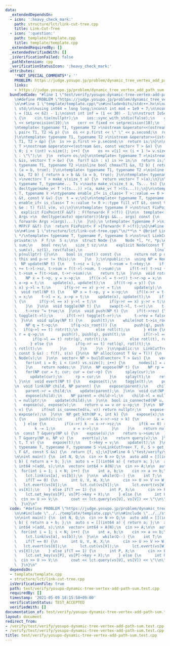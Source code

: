 ```yaml
---
data:
  _extendedDependsOn:
  - icon: ':heavy_check_mark:'
    path: structure/lct/link-cut-tree.cpp
    title: Link-Cut-Tree
  - icon: ':question:'
    path: template/template.cpp
    title: template/template.cpp
  _extendedRequiredBy: []
  _extendedVerifiedWith: []
  _isVerificationFailed: false
  _pathExtension: cpp
  _verificationStatusIcon: ':heavy_check_mark:'
  attributes:
    '*NOT_SPECIAL_COMMENTS*': ''
    PROBLEM: https://judge.yosupo.jp/problem/dynamic_tree_vertex_add_path_sum
    links:
    - https://judge.yosupo.jp/problem/dynamic_tree_vertex_add_path_sum
  bundledCode: "#line 1 \"test/verify/yosupo-dynamic-tree-vertex-add-path-sum.test.cpp\"\
    \n#define PROBLEM \"https://judge.yosupo.jp/problem/dynamic_tree_vertex_add_path_sum\"\
    \n\n#line 1 \"template/template.cpp\"\n#include<bits/stdc++.h>\n\nusing namespace\
    \ std;\n\nusing int64 = long long;\nconst int mod = 1e9 + 7;\n\nconst int64 infll\
    \ = (1LL << 62) - 1;\nconst int inf = (1 << 30) - 1;\n\nstruct IoSetup {\n  IoSetup()\
    \ {\n    cin.tie(nullptr);\n    ios::sync_with_stdio(false);\n    cout << fixed\
    \ << setprecision(10);\n    cerr << fixed << setprecision(10);\n  }\n} iosetup;\n\
    \ntemplate< typename T1, typename T2 >\nostream &operator<<(ostream &os, const\
    \ pair< T1, T2 >& p) {\n  os << p.first << \" \" << p.second;\n  return os;\n\
    }\n\ntemplate< typename T1, typename T2 >\nistream &operator>>(istream &is, pair<\
    \ T1, T2 > &p) {\n  is >> p.first >> p.second;\n  return is;\n}\n\ntemplate< typename\
    \ T >\nostream &operator<<(ostream &os, const vector< T > &v) {\n  for(int i =\
    \ 0; i < (int) v.size(); i++) {\n    os << v[i] << (i + 1 != v.size() ? \" \"\
    \ : \"\");\n  }\n  return os;\n}\n\ntemplate< typename T >\nistream &operator>>(istream\
    \ &is, vector< T > &v) {\n  for(T &in : v) is >> in;\n  return is;\n}\n\ntemplate<\
    \ typename T1, typename T2 >\ninline bool chmax(T1 &a, T2 b) { return a < b &&\
    \ (a = b, true); }\n\ntemplate< typename T1, typename T2 >\ninline bool chmin(T1\
    \ &a, T2 b) { return a > b && (a = b, true); }\n\ntemplate< typename T = int64\
    \ >\nvector< T > make_v(size_t a) {\n  return vector< T >(a);\n}\n\ntemplate<\
    \ typename T, typename... Ts >\nauto make_v(size_t a, Ts... ts) {\n  return vector<\
    \ decltype(make_v< T >(ts...)) >(a, make_v< T >(ts...));\n}\n\ntemplate< typename\
    \ T, typename V >\ntypename enable_if< is_class< T >::value == 0 >::type fill_v(T\
    \ &t, const V &v) {\n  t = v;\n}\n\ntemplate< typename T, typename V >\ntypename\
    \ enable_if< is_class< T >::value != 0 >::type fill_v(T &t, const V &v) {\n  for(auto\
    \ &e : t) fill_v(e, v);\n}\n\ntemplate< typename F >\nstruct FixPoint : F {\n\
    \  explicit FixPoint(F &&f) : F(forward< F >(f)) {}\n\n  template< typename...\
    \ Args >\n  decltype(auto) operator()(Args &&... args) const {\n    return F::operator()(*this,\
    \ forward< Args >(args)...);\n  }\n};\n \ntemplate< typename F >\ninline decltype(auto)\
    \ MFP(F &&f) {\n  return FixPoint< F >{forward< F >(f)};\n}\n#line 4 \"test/verify/yosupo-dynamic-tree-vertex-add-path-sum.test.cpp\"\
    \n\n#line 1 \"structure/lct/link-cut-tree.cpp\"\n/**\n * @brief Link-Cut-Tree\n\
    \ */\ntemplate< typename T, typename F, typename S >\nstruct LinkCutTree {\n\n\
    private:\n  F f;\n  S s;\n\n  struct Node {\n    Node *l, *r, *p;\n    T key,\
    \ sum;\n    bool rev;\n    size_t sz;\n\n    explicit Node(const T &v) : key(v),\
    \ sum(v), sz(1), rev(false),\n                                l(nullptr), r(nullptr),\
    \ p(nullptr) {}\n\n    bool is_root() const {\n      return not p or (p->l !=\
    \ this and p->r != this);\n    }\n  };\n\npublic:\n  using NP = Node *;\n\nprivate:\n\
    \  NP update(NP t) {\n    t->sz = 1;\n    t->sum = t->key;\n    if(t->l) t->sz\
    \ += t->l->sz, t->sum = f(t->l->sum, t->sum);\n    if(t->r) t->sz += t->r->sz,\
    \ t->sum = f(t->sum, t->r->sum);\n    return t;\n  }\n\n  void rotr(NP t) {\n\
    \    NP x = t->p, y = x->p;\n    if((x->l = t->r)) t->r->p = x;\n    t->r = x,\
    \ x->p = t;\n    update(x), update(t);\n    if((t->p = y)) {\n      if(y->l ==\
    \ x) y->l = t;\n      if(y->r == x) y->r = t;\n      update(y);\n    }\n  }\n\n\
    \  void rotl(NP t) {\n    NP x = t->p, y = x->p;\n    if((x->r = t->l)) t->l->p\
    \ = x;\n    t->l = x, x->p = t;\n    update(x), update(t);\n    if((t->p = y))\
    \ {\n      if(y->l == x) y->l = t;\n      if(y->r == x) y->r = t;\n      update(y);\n\
    \    }\n  }\n\n  void toggle(NP t) {\n    swap(t->l, t->r);\n    t->sum = s(t->sum);\n\
    \    t->rev ^= true;\n  }\n\n  void push(NP t) {\n    if(t->rev) {\n      if(t->l)\
    \ toggle(t->l);\n      if(t->r) toggle(t->r);\n      t->rev = false;\n    }\n\
    \  }\n\n  void splay(NP t) {\n    push(t);\n    while(not t->is_root()) {\n  \
    \    NP q = t->p;\n      if(q->is_root()) {\n        push(q), push(t);\n     \
    \   if(q->l == t) rotr(t);\n        else rotl(t);\n      } else {\n        NP\
    \ r = q->p;\n        push(r), push(q), push(t);\n        if(r->l == q) {\n   \
    \       if(q->l == t) rotr(q), rotr(t);\n          else rotl(t), rotr(t);\n  \
    \      } else {\n          if(q->r == t) rotl(q), rotl(t);\n          else rotr(t),\
    \ rotl(t);\n        }\n      }\n    }\n  }\n\npublic:\n  LinkCutTree(const F &f,\
    \ const S &s) : f(f), s(s) {}\n\n  NP alloc(const T &v = T()) {\n    return new\
    \ Node(v);\n  }\n\n  vector< NP > build(vector< T > &vs) {\n    vector< NP > nodes(vs.size());\n\
    \    for(int i = 0; i < (int) vs.size(); i++) {\n      nodes[i] = alloc(vs[i]);\n\
    \    }\n    return nodes;\n  }\n\n  NP expose(NP t) {\n    NP rp = nullptr;\n\
    \    for(NP cur = t; cur; cur = cur->p) {\n      splay(cur);\n      cur->r = rp;\n\
    \      update(cur);\n      rp = cur;\n    }\n    splay(t);\n    return rp;\n \
    \ }\n\n  void evert(NP t) {\n    expose(t);\n    toggle(t);\n    push(t);\n  }\n\
    \n  void link(NP child, NP parent) {\n    expose(parent);\n    child->p = parent;\n\
    \    parent->r = child;\n    update(parent);\n  }\n\n  void cut(NP child) {\n\
    \    expose(child);\n    NP parent = child->l;\n    child->l = nullptr;\n    parent->p\
    \ = nullptr;\n    update(child);\n  }\n\n  bool is_connected(NP u, NP v) {\n \
    \   expose(u), expose(v);\n    return u == v or u->p;\n  }\n\n  NP lca(NP u, NP\
    \ v) {\n    if(not is_connected(u, v)) return nullptr;\n    expose(u);\n    return\
    \ expose(v);\n  }\n\n  NP get_kth(NP x, int k) {\n    expose(x);\n    while(x)\
    \ {\n      push(x);\n      if(x->r && x->r->sz > k) {\n        x = x->r;\n   \
    \   } else {\n        if(x->r) k -= x->r->sz;\n        if(k == 0) return x;\n\
    \        k -= 1;\n        x = x->l;\n      }\n    }\n    return nullptr;\n  }\n\
    \n  const T &query(NP u) {\n    expose(u);\n    return u->sum;\n  }\n\n  const\
    \ T &query(NP u, NP v) {\n    evert(u);\n    return query(v);\n  }\n\n  void set_key(NP\
    \ t, T v) {\n    expose(t);\n    t->key = v;\n    update(t);\n  }\n};\n\ntemplate<\
    \ typename T, typename F, typename S >\nLinkCutTree< T, F, S > get_link_cut_tree(const\
    \ F &f, const S &s) {\n  return {f, s};\n}\n#line 6 \"test/verify/yosupo-dynamic-tree-vertex-add-path-sum.test.cpp\"\
    \n\nint main() {\n  int N, Q;\n  cin >> N >> Q;\n  auto add = [](int64 a, int64\
    \ b) { return a + b; };\n  auto s = [](int64 a) { return a; };\n  auto lct = get_link_cut_tree<\
    \ int64 >(add, s);\n\n  vector< int64 > A(N);\n  cin >> A;\n\n  auto vs = lct.build(A);\n\
    \  for(int i = 1; i < N; i++) {\n    int a, b;\n    cin >> a >> b;\n    lct.evert(vs[a]);\n\
    \    lct.link(vs[a], vs[b]);\n  }\n\n  while(Q--) {\n    int T;\n    cin >> T;\n\
    \    if(T == 0) {\n      int U, V, W, X;\n      cin >> U >> V >> W >> X;\n   \
    \   lct.evert(vs[U]);\n      lct.cut(vs[V]);\n      lct.evert(vs[W]);\n      lct.link(vs[W],\
    \ vs[X]);\n    } else if(T == 1) {\n      int P, X;\n      cin >> P >> X;\n  \
    \    lct.set_key(vs[P], vs[P]->key + X);\n    } else {\n      int U, V;\n    \
    \  cin >> U >> V;\n      cout << lct.query(vs[U], vs[V]) << \"\\n\";\n    }\n\
    \  }\n}\n"
  code: "#define PROBLEM \"https://judge.yosupo.jp/problem/dynamic_tree_vertex_add_path_sum\"\
    \n\n#include \"../../template/template.cpp\"\n\n#include \"../../structure/lct/link-cut-tree.cpp\"\
    \n\nint main() {\n  int N, Q;\n  cin >> N >> Q;\n  auto add = [](int64 a, int64\
    \ b) { return a + b; };\n  auto s = [](int64 a) { return a; };\n  auto lct = get_link_cut_tree<\
    \ int64 >(add, s);\n\n  vector< int64 > A(N);\n  cin >> A;\n\n  auto vs = lct.build(A);\n\
    \  for(int i = 1; i < N; i++) {\n    int a, b;\n    cin >> a >> b;\n    lct.evert(vs[a]);\n\
    \    lct.link(vs[a], vs[b]);\n  }\n\n  while(Q--) {\n    int T;\n    cin >> T;\n\
    \    if(T == 0) {\n      int U, V, W, X;\n      cin >> U >> V >> W >> X;\n   \
    \   lct.evert(vs[U]);\n      lct.cut(vs[V]);\n      lct.evert(vs[W]);\n      lct.link(vs[W],\
    \ vs[X]);\n    } else if(T == 1) {\n      int P, X;\n      cin >> P >> X;\n  \
    \    lct.set_key(vs[P], vs[P]->key + X);\n    } else {\n      int U, V;\n    \
    \  cin >> U >> V;\n      cout << lct.query(vs[U], vs[V]) << \"\\n\";\n    }\n\
    \  }\n}\n"
  dependsOn:
  - template/template.cpp
  - structure/lct/link-cut-tree.cpp
  isVerificationFile: true
  path: test/verify/yosupo-dynamic-tree-vertex-add-path-sum.test.cpp
  requiredBy: []
  timestamp: '2021-05-09 18:15:58+09:00'
  verificationStatus: TEST_ACCEPTED
  verifiedWith: []
documentation_of: test/verify/yosupo-dynamic-tree-vertex-add-path-sum.test.cpp
layout: document
redirect_from:
- /verify/test/verify/yosupo-dynamic-tree-vertex-add-path-sum.test.cpp
- /verify/test/verify/yosupo-dynamic-tree-vertex-add-path-sum.test.cpp.html
title: test/verify/yosupo-dynamic-tree-vertex-add-path-sum.test.cpp
---
```

